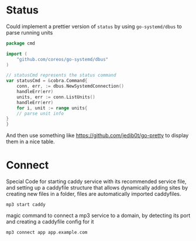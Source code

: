 # Status

Could implement a prettier version of `status` by using `go-systemd/dbus` to parse running units

```go
package cmd

import (
	"github.com/coreos/go-systemd/dbus"
)

// statusCmd represents the status command
var statusCmd = &cobra.Command{
	conn, err, := dbus.NewSystemdConnection()
	handleErr(err)
	units, err := conn.ListUnits()
	handleErr(err)
	for i, unit := range units{
	// parse unit info
}
}

```

And then use something like https://github.com/jedib0t/go-pretty to display them in a nice table.

# Connect
Special Code for starting caddy service with its recommended service file, and setting up a caddyfile structure that 
allows dynamically adding sites by creating new files in a folder, files are automatically imported caddyfiles.
```shell
mp3 start caddy
```

magic command to connect a mp3 service to a domain, by detecting its port and creating a caddyfile config for it

```go
mp3 connect app app.example.com
```
